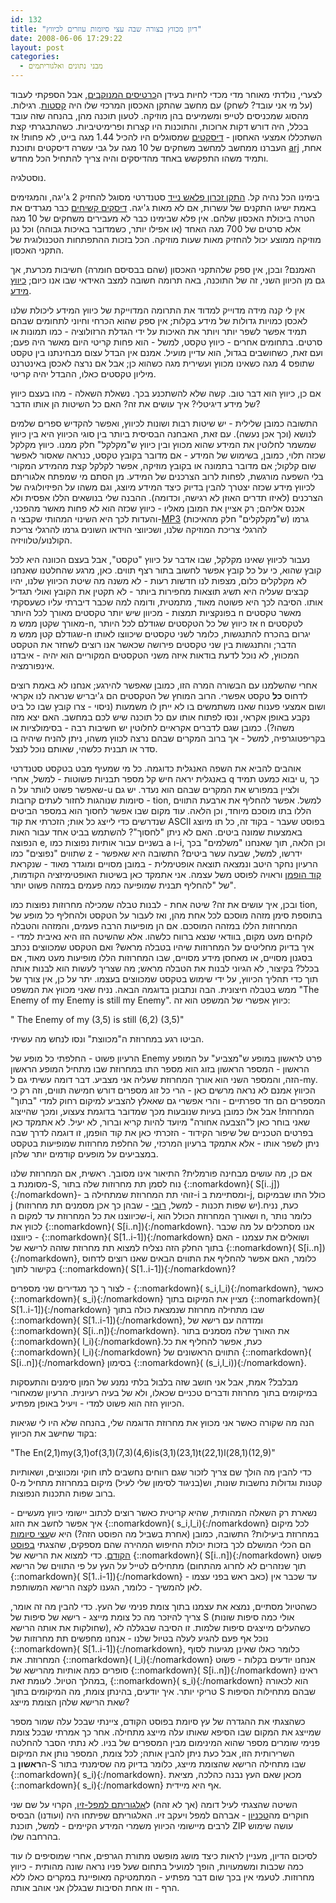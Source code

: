 ```yaml
---
id: 132
title: "דיון מכווץ בצורה שבה עצי סיומות עוזרים לכיווץ"
date: 2008-06-06 17:29:22
layout: post
categories: 
  - מבני נתונים ואלגוריתמים
---
```

לצערי, נולדתי מאוחר מדי מכדי לחיות בעידן ה<a href="http://he.wikipedia.org/wiki/%D7%9B%D7%A8%D7%98%D7%99%D7%A1_%D7%9E%D7%A0%D7%95%D7%A7%D7%91">כרטיסים המנוקבים</a>, אבל הספקתי לעבוד (על מי אני עובד? לשחק) עם מחשב שהתקן האכסון המרכזי שלו היה <a href="http://he.wikipedia.org/wiki/%D7%A7%D7%9C%D7%98%D7%AA_%D7%A9%D7%9E%D7%A2">קסטות</a>. רגילות. מהסוג שמכניסים לטייפ ומשמיעים בהן מוזיקה. לטעון תוכנה מהן, בהנחה שזה עובד בכלל, היה דורש דקות ארוכות, והתוכנות היו קצרות ופרימיטיביות. כשהתבגרתי קצת השתכללו אמצעי האחסון - <a href="http://he.wikipedia.org/wiki/%D7%AA%D7%A7%D7%9C%D7%99%D7%98%D7%95%D7%9F">דיסקטים</a> שמסוגלים היו להכיל 1.44 מגה בייט, לא פחות! אז העברנו ממחשב למחשב משחקים של 10 מגה על גבי עשרה דיסקטים ותוכנת <a href="http://en.wikipedia.org/wiki/ARJ">arj</a> אחת, ותמיד משהו התפקשש באחד מהדיסקים והיה צריך להתחיל הכל מחדש.

נוסטלגיה.

בימינו הכל נהיה קל. <a href="http://he.wikipedia.org/wiki/Disk_on_key">התקן זכרון פלאש נייד</a> סטנדרטי מסוגל להחזיק 2 ג'יגה, והמגזימים באמת ישיגו התקנים של עשרות, אם לא מאות ג'יגה. <a href="http://he.wikipedia.org/wiki/%D7%93%D7%99%D7%A1%D7%A7_%D7%A7%D7%A9%D7%99%D7%97">דיסקים קשיחים</a> כבר מגרדים את הטרה ביכולת האכסון שלהם. אין פלא שבימינו כבר לא מעבירים משחקים של 10 מגה אלא סרטים של 700 מגה האחד (או אפילו יותר, כשמדובר באיכות גבוהה) וכל נגן מוזיקה ממוצע יכול להחזיק מאות שעות מוזיקה. הכל בזכות ההתפתחות הטכנולוגית של התקני האכסון.

האמנם? ובכן, אין ספק שלהתקני האכסון (שהם בבסיסם חומרה) חשיבות מכרעת, אך גם מן הכיוון השני, זה של התוכנה, באה תרומה חשובה למצב האידאי שבו אנו כיום; <a href="http://en.wikipedia.org/wiki/Data_compression">כיווץ מידע</a>.

אין לי קנה מידה מדוייק למדוד את התרומה המדוייקת של כיווץ המידע ליכולת שלנו לאכסן כמויות גדולות של מידע בקלות; אין ספק שהוא הכרחי וחיוני לתחומים שבהם תמיד אפשר לשפר יותר ויותר את האיכות על ידי הגדלת הרזולוציה - כמו תמונות או סרטים. בתחומים אחרים - כיווץ טקסט, למשל - הוא פחות קריטי היום מאשר היה פעם; ועם זאת, כשחושבים בגדול, הוא עדיין מועיל. אמנם אין הבדל עצום מבחינתנו בין טקסט שתופס 4 מגה כשאינו מכווץ ועשירית מגה כשהוא כן; אבל אם נרצה לאכסן באינטרנט מיליון טקסטים כאלו, ההבדל יהיה קריטי.

אם כן, כיווץ הוא דבר טוב. קשה שלא להשתכנע בכך. נשאלת השאלה - מהו בעצם כיווץ של מידע דיגיטלי? איך עושים את זה? האם כל השיטות הן אותו הדבר?

התשובה כמובן שלילית - יש שיטות רבות ושונות לכיווץ, ואפשר להקדיש ספרים שלמים לנושא (וכך אכן נעשה). עם זאת, האבחנה הבסיסית ביותר בין סוגי הכיווץ היא בין כיווץ שמשמר לחלוטין את המידע שהוא מכווץ ובין כיווץ ש"מקלקל" חלק ממנו. כיווץ מקלקל שכזה תלוי, כמובן, בשימוש של המידע - אם מדובר בקובץ טקסט, כנראה שאסור לאפשר שום קלקול; אם מדובר בתמונה או בקובץ מוזיקה, אפשר לקלקל קצת מהמידע המקורי בלי השפעה מורגשת, לפחות לרוב הצרכנים של המידע. מן הסתם מי שמפתח אלגוריתם לכיווץ מידע שכזה יצטרך להבין בדיוק כיצד המידע מיוצג, וגם משהו על הפיזיולוגיה של הצרכנים (לאיזו תדרים האוזן לא רגישה, וכדומה). ההבנה שלי בנושאים הללו אפסית ולא אכנס אליהם; רק אציין את המובן מאליו - כיווץ שכזה הוא לא פחות מאשר מהפכני, והעדות לכך היא השינוי המהותי שקבצי ה-<a href="http://he.wikipedia.org/wiki/MP3">MP3</a> (ש"מקלקלים" חלק מהאיכות) גרמו להרגלי צריכת המוזיקה שלנו, ושכיווצי הוידאו השונים גרמו להרגלי צריכת הקולנוע/טלוויזיה.

נעבור לכיווץ שאינו מקלקל, שבו אדבר על כיווץ "טקסט", אבל בעצם הכוונה היא לכל קובץ שהוא, כי על כל קובץ אפשר לחשוב בתור רצף תווים. כאן, מרגע שהחלטנו שאנחנו לא מקלקלים כלום, מצפות לנו חדשות רעות - לא משנה מה שיטת הכיווץ שלנו, יהיו קבצים שעליה היא תשיג תוצאות מחפירות ביותר - לא תקטין את הקובץ ואולי תגדיל אותו. הסיבה לכך היא פשוטה מאוד, מתמטית, ודומה למה שכבר דיברתי עליו כשעסקתי בפונקציות תמצות - מכיוון שיש יותר טקסטים מאורך לכל היותר n מאשר טקסטים מאורך שקטן ממש מ-n, אז כיווץ של כל הטקסטים שגודלם לכל היותר n לטקסטים שגודלם קטן ממש מ-n יגרום בהכרח להתנגשות, כלומר לשני טקסטים שיכווצו לאותו הדבר; והתנגשות בין שני טקסטים פירושה שכאשר אנו רוצים לשחזר את הטקסט המכווץ, לא נוכל לדעת בודאות איזה משני הטקסטים המקוריים הוא יהיה - איבדנו אינפורמציה.

אחרי שהשלמנו עם הבשורה המרה הזו, כמובן שאפשר להירגע; אנחנו לא באמת רוצים לדחוס <strong>כל</strong> טקסט אפשרי. הרוב המוחץ של הטקסטים הם ג'יבריש שנראה לנו אקראי ושום אמצעי פענוח שאנו משתמשים בו לא ייתן לו משמעות (ניסוי - צרו קובץ שבו כל ביט נקבע באופן אקראי, ונסו לפתוח אותו עם כל תוכנה שיש לכם במחשב. האם יצא מזה משהו?). כמובן שגם לדברים אקראיים לחלוטין יש חשיבות רבה - בסימולציות או בקריפטוגרפיה, למשל - אך ברוב המקרים שבהם נרצה לכווץ משהו, ניתן להניח שיהיה בו סדר או תבנית כלשהי, שאותם נוכל לנצל.

אוהבים להביא את השפה האנגלית כדוגמה. כל מי שמעיף מבט בטקסט סטנדרטי באנגלית יראה חיש קל מספר תבניות פשוטות - למשל, אחרי q יבוא כמעט תמיד u, כך שאפשר פשוט לוותר על ה-u ולציין במפורש את המקרים שבהם הוא נעדר. יש גם סיומות שנוהגות לחזור לעתים קרובות - tion, למשל. אפשר להחליף את ארבעת התווים הללו בתו מוסכם מיוחד, וכן הלאה. עוד מקום שבו אפשר לחסוך הוא במספר הביטים שנדרשים כדי לייצג כל אות; הזכרתי את קוד ASCII בפוסט שעבר - בקוד זה, כל תו מיוצג באמצעות שמונה ביטים. האם לא ניתן "לחסוך"? להשתמש בביט אחד עבור האות הנפוצה e, בשניים עבור אותיות נפוצות כמו a ו-i, וכן הלאה, תוך שאנחנו "משלמים" בכך שתווים "נפוצים" כמו z ידרשו, למשל, שבעה עשר ביטים? התשובה היא שאפשר - הרעיון נחקר היטב ונמצאה תוצאה אופטימלית - במובן מסויים ומוגדר מאוד - שנקראת <a href="http://he.wikipedia.org/wiki/%D7%A7%D7%95%D7%93_%D7%94%D7%95%D7%A4%D7%9E%D7%9F">קוד הופמן</a> וראויה לפוסט משל עצמה. אני אתמקד כאן בשיטות האופטימיזציה הקודמות, של "להחליף תבנית שמופיעה כמה פעמים במזהה פשוט יותר".

ובכן, איך עושים את זה? שיטה אחת - לבנות טבלה שמכילה מחרוזות נפוצות כמו tion, בתוספת סימן מזהה מוסכם לכל אחת מהן, ואז לעבור על הטקסט ולהחליף כל מופע של המחרוזות הללו במזהה המוסכם. אם הן מופיעות הרבה פעמים, והמזהה והטבלה לוקחים מעט מקום, בוודאי שנצא ברווח כלשהו. אלא שהשיטה הזו היא נאיבית למדי - איך בדיוק מחליטים על המחרוזות שיהיו בטבלה מראש? ואם הטקסט שמכווצים נכתב בסגנון מסויים, או מאחסן מידע מסויים, שבו המחרוזות הללו מופיעות מעט מאוד, אם בכלל? בקיצור, לא הגיוני לבנות את הטבלה מראש; מה שצריך לעשות הוא לבנות אותה תוך כדי תהליך הכיווץ, על ידי שימוש בטקסט שמכווצים בעצמו. יתר על כן, אין צורך של ממש בטבלה חיצונית. הבה ונתבונן בדוגמה הבאה. נניח שאני מכווץ את המשפט "The Enemy of my Enemy is still my Enemy". כיווץ אפשרי של המשפט הוא זה:
<p dir="ltr">" The Enemy of my (3,5) is still (6,2) (3,5)"</p>
 הביטו רגע במחרוזת ה"מכווצת" ונסו לנחש מה עשיתי.

הרעיון פשוט - החלפתי כל מופע של Enemy פרט לראשון במופע ש"מצביע" על המופע הראשון - המספר הראשון בזוג הוא מספר התו במחרוזת שבו מתחיל המופע הראשון הזה, והמספר השני הוא אורך המחרוזת שעליה אני מצביע. דבר דומה עשיתי גם ל-my. הכיווץ אמנם לא נראה מרשים כאן - הרי כל זוג מספרים דורש חמישה תווים, וזה רק כי המספרים הם חד ספרתיים - והרי אפשרי גם שאאלץ להצביע למיקום רחוק למדי "בתוך" המחרוזת! אבל אלו כמובן בעיות שנובעות מכך שמדובר בדוגמת צעצוע, ומכך שהייצוג שאני בוחר כאן ל"הצבעה אחורה" מיועד להיות קריא וברור, לא יעיל. לא אתמקד כאן בפרטים הטכניים של שיפור הקידוד - הזכרתי כאן את קוד הופמן, זו דוגמה לדרך שבה ניתן לשפר אותו - אלא אתמקד ברעיון המרכזי, של החלפת מחרוזות שמופיעות בטקסט במצביעים על מופעים קודמים יותר שלהן.

אם כן, מה עושים מבחינה פורמלית? התיאור אינו מסובך. ראשית, אם המחרוזת שלנו מסומנת ב-S, נוח לסמן תת מחרוזות שלה בתור {::nomarkdown}\( S[i..j]\){:/nomarkdown}- זוהי תת המחרוזת שמתחילה ב-i ומסתיימת ב-j, כולל התו שבמיקום j (יש שפות תכנות - למשל, <a href="http://he.wikipedia.org/wiki/Ruby">רובי</a> - שבהן כך אכן מסמנים תת מחרוזות).כעת, נניח שכיווצנו את כל המחרוזת עד למקום ה-i, ושאורך המחרוזת הכולל הוא n, כלומר נותר לכווץ את {::nomarkdown}\( S[i..n]\){:/nomarkdown}. אנו מסתכלים על מה שכבר כיווצנו - {::nomarkdown}\( S[1..i-1]\){:/nomarkdown} ושואלים את עצמנו - האם בתוך החלק הזה נצליח למצוא תת מחרוזת שזהה לרישא של {::nomarkdown}\( S[i..n]\){:/nomarkdown}, כלומר, האם אפשר להחליף את התווים הבאים שאנו רוצים לדחוס בקישור לתוך {::nomarkdown}\( S[1..i-1]\){:/nomarkdown}?

לצור ך כך מגדירים שני מספרים - {::nomarkdown}\( s_i,l_i\){:/nomarkdown}, כאשר {::nomarkdown}\( s_i\){:/nomarkdown} מציין את המיקום בתוך {::nomarkdown}\( S[1..i-1]\){:/nomarkdown} שבו מתחילה מחרוזת שנמצאת כולה בתוך {::nomarkdown}\( S[1..i-1]\){:/nomarkdown}, ומזדהה עם רישא של {::nomarkdown}\( S[i..n]\){:/nomarkdown}. את האורך שלה מסמנים בתור {::nomarkdown}\( l_i\){:/nomarkdown}.כעת, אפשר להחליף את כל {::nomarkdown}\( l_i\){:/nomarkdown} התווים הראשונים של {::nomarkdown}\( S[i..n]\){:/nomarkdown} בסימון {::nomarkdown}\( (s_i,l_i)\){:/nomarkdown}.

מבלבל? אמת, אבל אני חושב שזה בלבול בלתי נמנע של המון סימנים והתעסקות במיקומים בתוך מחרוזת ודברים טכניים שכאלו, ולא של בעיה רעיונית. הרעיון שמאחורי הכיווץ הזה הוא פשוט למדי - ויעיל באופן מפתיע.

הנה מה שקורה כאשר אני מכווץ את מחרוזת הדוגמה שלי, בהנחה שלא היו לי שגיאות בקוד שחישב את הכיווץ:
<p dir="ltr" align="left">"The En(2,1)my(3,1)of(3,1)(7,3)(4,6)is(3,1)(23,1)t(22,1)l(28,1)(12,9)"</p>
כדי להבין מה הולך שם צריך לזכור שגם רווחים נחשבים לתו חוקי ומכווצים, ושאותיות קטנות וגדולות נחשבות שונות, וש(בניגוד לסימון שלי לעיל) מיקום במחרוזת מתחיל מ-0 ברוב שפות התכנות הנפוצות.

נשארת רק השאלה המהותית, שהיא קריטית כאשר רוצים לכתוב יישומי כיווץ מעשיים - איך אפשר לחשב את הזוג {::nomarkdown}\( s_i,l_i\){:/nomarkdown} לכל מיקום במחרוזת ביעילות? התשובה, כמובן (אחרת בשביל מה הפוסט הזה?) היא ש<a href="http://he.wikipedia.org/wiki/%D7%A2%D7%A5_%D7%A1%D7%99%D7%A4%D7%95%D7%AA">עצי סיומות</a> הם הכלי המושלם לכך בזכות יכולת החיפוש המהירה שהם מספקים, שהצגתי <a href="http://www.gadial.net/?p=131">בפוסט הקודם</a>. כדי למצוא את הרישא של {::nomarkdown}\( S[i..n]\){:/nomarkdown} פשוט מתחילים לטייל על העץ על פי התווים של הרישא (תוך שנזהרים לא לחרוג מהתחום {::nomarkdown}\( S[1..i-1]\){:/nomarkdown} - כאב ראש בפני עצמו) עד שכבר אין לאן להמשיך - כלומר, הגענו לקצה הרישא המשותפת.

כשהטיול מסתיים, נמצא את עצמנו בתוך צומת פנימי של העץ. כדי להבין מה זה אומר, צריך להיזכר מה כל צומת מייצג - רישא של סיפות של S (אולי כמה סיפות שונות שחולקות את אותה הרישא), כשהעלים מייצגים סיפות שלמות. זו הסיבה שבגללה לא נוכל אף פעם להגיע לעלה בטיול שלנו - אנחנו מחפשים תת מחרוזות של {::nomarkdown}\( S[1..i-1]\){:/nomarkdown}, כלומר כאלו שאינן מגיעות לסוף המחרוזת. את {::nomarkdown}\( l_i\){:/nomarkdown} אנחנו יודעים בקלות - פשוט סופרים כמה אותיות מהרישא של {::nomarkdown}\( S[i..n]\){:/nomarkdown} ראינו במהלך הטיול. לעומת זאת, {::nomarkdown}\( s_i\){:/nomarkdown} הוא לכאורה טריקי יותר. איך יודעים, בהינתן צומת, מה המיקומים בתוך S שבהם מתחילות הסיפות שאת הרישא שלהן הצומת מייצג?

כשהצגתי את ההגדרה של עץ סיומת בפוסט הקודם, ציינתי שבכל עלה שמור מספר שמייצג את המקום שבו הסיפא שאותו עלה מייצג מתחילה. אחר כך אמרתי שבכל צומת פנימי שומרים מספר שהוא המינימום מבין המספרים של בניו. לא נתתי הסבר להחלטה השרירותית הזו, אבל כעת ניתן להבין אותה; לכל צומת, המספר נותן את המיקום ה<strong>ראשון</strong> ב-S שבו מתחילה הרישא שהצומת מייצג, כלומר בדיוק מה שסימנתי בתור {::nomarkdown}\( s_i\){:/nomarkdown}. מכאן שאם העץ נבנה כהלכה, מציאת {::nomarkdown}\( s_i\){:/nomarkdown} אף היא מיידית.

השיטה שהצגתי לעיל דומה (אך לא זהה) ל<a href="http://he.wikipedia.org/wiki/%D7%90%D7%9C%D7%92%D7%95%D7%A8%D7%99%D7%AA%D7%9D_%D7%9C%D7%9E%D7%A4%D7%9C-%D7%96%D7%99%D7%95">אלגוריתם למפל-זיו</a>, הקרוי על שם שני חוקרים מה<a href="http://he.wikipedia.org/wiki/%D7%94%D7%98%D7%9B%D7%A0%D7%99%D7%95%D7%9F">טכניון</a> - אברהם למפל ויעקב זיו. האלגוריתם שפיתחו היה (ועודנו) הבסיס לרבים מיישומי הכיווץ משמרי המידע הקיימים - למשל, תוכנת ZIP עושה שימוש בהרחבה שלו.

לסיכום הדיון, מעניין לראות כיצד מושג מופשט מתורת הגרפים, אחרי שמוסיפים לו עוד כמה שכבות ומשמעויות, הופך למועיל בתחום שעל פניו נראה שונה מהותית - כיווץ מחרוזות. לטעמי אין בכך שום דבר מפתיע - המתמטיקה מאופיינת במקרים כאלו ללא הרף - וזו אחת הסיבות שבגללן אני אוהב אותה.
